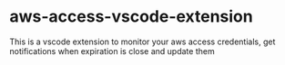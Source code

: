 # aws-access-vscode-extension
This is a vscode extension to monitor your aws access credentials, get notifications when expiration is close and update them
